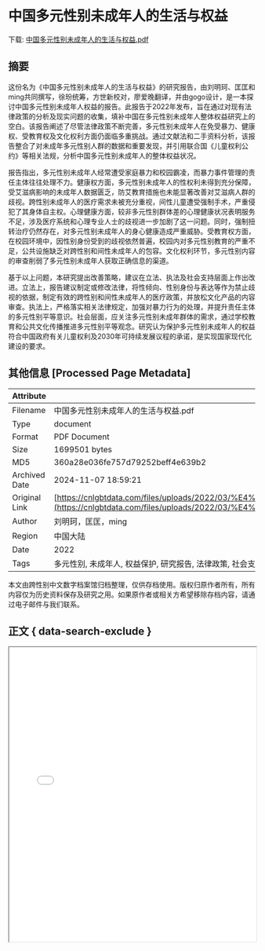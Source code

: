 # 中国多元性别未成年人的生活与权益

<!-- tcd_download_link -->
下载: [中国多元性别未成年人的生活与权益.pdf](中国多元性别未成年人的生活与权益.pdf)
<!-- tcd_download_link_end -->

## 摘要

<!-- tcd_abstract -->
这份名为《中国多元性别未成年人的生活与权益》的研究报告，由刘明珂、匡匡和ming共同撰写，徐玢统筹，方世新校对，廖爱晚翻译，并由gogo设计，是一本探讨中国多元性别未成年人权益的报告。此报告于2022年发布，旨在通过对现有法律政策的分析及现实问题的收集，填补中国在多元性别未成年人整体权益研究上的空白。该报告阐述了尽管法律政策不断完善，多元性别未成年人在免受暴力、健康权、受教育权及文化权利方面仍面临多重挑战。通过文献法和二手资料分析，该报告整合了对未成年多元性别人群的数据和重要发现，并引用联合国《儿童权利公约》等相关法规，分析中国多元性别未成年人的整体权益状况。

报告指出，多元性别未成年人经常遭受家庭暴力和校园霸凌，而暴力事件管理的责任主体往往处理不力。健康权方面，多元性别未成年人的性权利未得到充分保障，受艾滋病影响的未成年人数据匮乏，防艾教育措施也未能显著改善对艾滋病人群的歧视。跨性别未成年人的医疗需求未被充分重视，间性儿童遭受强制手术，严重侵犯了其身体自主权。心理健康方面，较非多元性别群体差的心理健康状况表明服务不足，涉及医疗系统和心理专业人士的歧视进一步加剧了这一问题。同时，强制扭转治疗仍然存在，对多元性别未成年人的身心健康造成严重威胁。受教育权方面，在校园环境中，因性别身份受到的歧视依然普遍，校园内对多元性别教育的严重不足，公共设施缺乏对跨性别和间性未成年人的包容。文化权利环节，多元性别内容的审查削弱了多元性别未成年人获取正确信息的渠道。

基于以上问题，本研究提出改善策略，建议在立法、执法及社会支持层面上作出改进。立法上，报告建议制定或修改法律，将性倾向、性别身份与表达等作为禁止歧视的依据，制定有效的跨性别和间性未成年人的医疗政策，并放松文化产品的内容审查。执法上，严格落实相关法律规定，加强对暴力行为的处理，并提升责任主体的多元性别平等意识。社会层面，应关注多元性别未成年群体的需求，通过学校教育和公共文化传播推进多元性别平等观念。研究认为保护多元性别未成年人的权益符合中国政府有关儿童权利及2030年可持续发展议程的承诺，是实现国家现代化建设的要求。

<!-- tcd_abstract_end -->

## 其他信息 [Processed Page Metadata]

| Attribute       | Value                                  |
|-----------------|----------------------------------------|
| Filename        | 中国多元性别未成年人的生活与权益.pdf                             |
| Type            | document                                 |
| Format          | PDF Document                               |
| Size            | 1699501 bytes                           |
| MD5             | 360a28e036fe757d79252beff4e639b2                                  |
| Archived Date   | 2024-11-07 18:59:21                             |
| Original Link   | [https://cnlgbtdata.com/files/uploads/2022/03/%E4%B8%AD%E5%9B%BD%E5%A4%9A%E5%85%83%E6%80%A7%E5%88%AB%E6%9C%AA%E6%88%90%E5%B9%B4%E4%BA%BA%E7%9A%84%E7%94%9F%E6%B4%BB%E4%B8%8E%E6%9D%83%E7%9B%8A%E7%A0%94%E7%A9%B6%E6%8A%A5%E5%91%8A.pdf](https://cnlgbtdata.com/files/uploads/2022/03/%E4%B8%AD%E5%9B%BD%E5%A4%9A%E5%85%83%E6%80%A7%E5%88%AB%E6%9C%AA%E6%88%90%E5%B9%B4%E4%BA%BA%E7%9A%84%E7%94%9F%E6%B4%BB%E4%B8%8E%E6%9D%83%E7%9B%8A%E7%A0%94%E7%A9%B6%E6%8A%A5%E5%91%8A.pdf)                         |
| Author          | 刘明珂，匡匡，ming                               |
| Region          | 中国大陆                               |
| Date            | 2022                                 |
| Tags            | 多元性别, 未成年人, 权益保护, 研究报告, 法律政策, 社会支持, 中国大陆                                 |

本文由跨性别中文数字档案馆归档整理，仅供存档使用。版权归原作者所有，所有内容仅为历史资料保存及研究之用。如果原作者或相关方希望移除存档内容，请通过电子邮件与我们联系。

## 正文 { data-search-exclude }

<!-- tcd_main_text -->
<iframe src="../中国多元性别未成年人的生活与权益.pdf" width="100%" height="600px">
    <p>无法显示PDF，请下载查看。</p>
</iframe>
<!-- tcd_main_text_end -->

